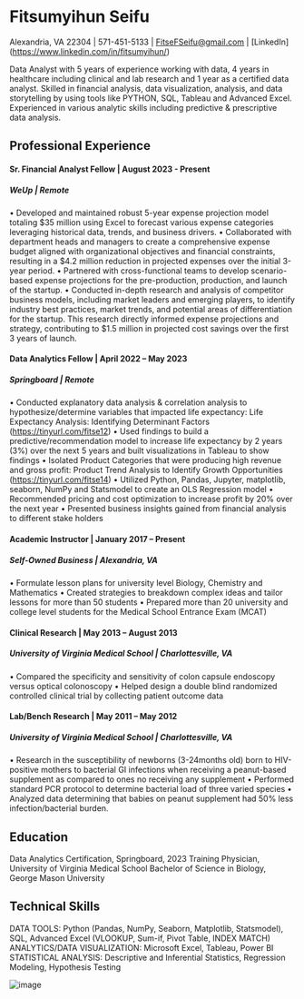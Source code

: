 # Fitsumyihun Seifu
 
Alexandria, VA 22304 | 571-451-5133 |  FitseFSeifu@gmail.com | [LinkedIn] (https://www.linkedin.com/in/fitsumyihun/)

Data Analyst with 5 years of experience working with data, 4 years in healthcare including clinical and lab research and 1 year as a certified data analyst. Skilled in financial analysis, data visualization, analysis, and data storytelling by using tools like PYTHON, SQL, Tableau and Advanced Excel. Experienced in various analytic skills including predictive & prescriptive data analysis.
## Professional Experience 
#### Sr. Financial Analyst Fellow | August 2023 - Present 
##### WeUp | Remote
•	Developed and maintained robust 5-year expense projection model totaling $35 million using Excel to forecast various expense categories leveraging historical data, trends, and business drivers.
•	Collaborated with department heads and managers to create a comprehensive expense budget aligned with organizational objectives and financial constraints, resulting in a $4.2 million reduction in projected expenses over the initial 3-year period.
•	 Partnered with cross-functional teams to develop scenario-based expense projections for the pre-production, production, and launch of the startup.
•	Conducted in-depth research and analysis of competitor business models, including market leaders and emerging players, to identify industry best practices, market trends, and potential areas of differentiation for the startup. This research directly informed expense projections and strategy, contributing to $1.5 million in projected cost savings over the first 3 years of launch.

#### Data Analytics Fellow | April 2022 – May 2023 
##### Springboard | Remote
•	Conducted explanatory data analysis & correlation analysis to hypothesize/determine variables that impacted life expectancy: Life Expectancy Analysis: Identifying Determinant Factors (https://tinyurl.com/fitse12)
•	Used findings to build a predictive/recommendation model to increase life expectancy by 2 years (3%) over the next 5 years and built visualizations in Tableau to show findings
•	Isolated Product Categories that were producing high revenue and gross profit: Product Trend Analysis to Identify Growth Opportunities (https://tinyurl.com/fitse14)
•	Utilized Python, Pandas, Jupyter, matplotlib, seaborn, NumPy and Statsmodel to create an OLS Regression model
•	Recommended pricing and cost optimization to increase profit by 20% over the next year
•	Presented business insights gained from financial analysis to different stake holders

#### Academic Instructor | January 2017 – Present  
##### Self-Owned Business | Alexandria, VA
•	Formulate lesson plans for university level Biology, Chemistry and Mathematics 
•	Created strategies to breakdown complex ideas and tailor lessons for more than 50 students 
•	Prepared more than 20 university and college level students for the Medical School Entrance Exam (MCAT)

#### Clinical Research | May 2013 – August 2013 
##### University of Virginia Medical School | Charlottesville, VA
•	Compared the specificity and sensitivity of colon capsule endoscopy versus optical colonoscopy
•	Helped design a double blind randomized controlled clinical trial by collecting patient outcome data

#### Lab/Bench Research | May 2011 – May 2012
##### University of Virginia Medical School | Charlottesville, VA
•	Research in the susceptibility of newborns (3-24months old) born to HIV-positive mothers to bacterial GI infections when receiving a peanut-based supplement as compared to ones no receiving any supplement
•	Performed standard PCR protocol to determine bacterial load of three varied species
•	Analyzed data determining that babies on peanut supplement had 50% less infection/bacterial burden.

## Education 
Data Analytics Certification, Springboard, 2023
Training Physician, University of Virginia Medical School
Bachelor of Science in Biology, George Mason University

## Technical Skills 
DATA TOOLS: Python (Pandas, NumPy, Seaborn, Matplotlib, Statsmodel), SQL, Advanced Excel (VLOOKUP, Sum-if, Pivot Table, INDEX MATCH)
ANALYTICS/DATA VISUALIZATION: Microsoft Excel, Tableau, Power BI
STATISTICAL ANALYSIS: Descriptive and Inferential Statistics, Regression Modeling, Hypothesis Testing

![image](https://github.com/Fitsumyihun/Fitsumyihun.github.io/assets/145612924/57f76239-b282-4b41-ab1b-db7cee224a9a)
